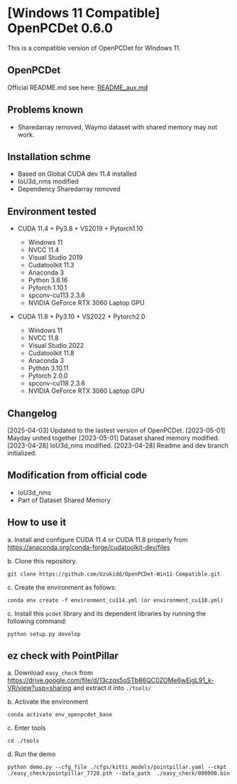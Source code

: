 # [Windows 11 Compatible]  OpenPCDet 0.6.0

This is a compatible version of OpenPCDet for WIndows 11.

## OpenPCDet

Official README.md see here: [README_aux.md](README_aux.md)

## Problems known

- Sharedarray removed, Waymo dataset with shared memory may not work.

## Installation schme

- Based on Global CUDA dev 11.4 installed
- IoU3d_nms modified
- Dependency Sharedarray removed

## Environment tested

- CUDA 11.4 + Py3.8 + VS2019 + Pytorch1.10

  - Windows 11
  - NVCC 11.4
  - Visual Studio 2019
  - Cudatoolkit 11.3
  - Anaconda 3
  - Python 3.8.16
  - Pytorch 1.10.1
  - spconv-cu113 2.3.6
  - NVIDIA GeForce RTX 3060 Laptop GPU
- CUDA 11.8 + Py3.10 + VS2022 + Pytorch2.0

  - Windows 11
  - NVCC 11.8
  - Visual Studio 2022
  - Cudatoolkit 11.8
  - Anaconda 3
  - Python 3.10.11
  - Pytorch 2.0.0
  - spconv-cu118 2.3.6
  - NVIDIA GeForce RTX 3060 Laptop GPU

## Changelog

[2025-04-03] Updated to the lastest version of OpenPCDet.
[2023-05-01] Mayday united together
[2023-05-01] Dataset shared memory modified.
[2023-04-28] IoU3d_nms modified.
[2023-04-28] Readme and dev branch initialized.

## Modification from official code

- IoU3d_nms
- Part of Dataset Shared Memory

## How to use it

a. Install and configure CUDA 11.4 or CUDA 11.8 properly from https://anaconda.org/conda-forge/cudatoolkit-dev/files

b. Clone this repository.

```shell
git clone https://github.com/Uzukidd/OpenPCDet-Win11-Compatible.git
```

c. Create the environment as follows:

```shell
conda env create -f environment_cu114.yml (or environment_cu118.yml)
```

c. Install this `pcdet` library and its dependent libraries by running the following command:

```
python setup.py develop
```

## ez check with PointPillar

a. Download `easy_check` from https://drive.google.com/file/d/13czqs5oSTb86QC0ZOMe6wEjgL91_k-VR/view?usp=sharing and extract it into `./tools/`

b. Activate the environment

```shell
conda activate env_openpcdet_base
```

c. Enter tools

```shell
cd ./tools
```

d. Run the demo

```shell
python demo.py --cfg_file ./cfgs/kitti_models/pointpillar.yaml --ckpt ./easy_check/pointpillar_7728.pth --data_path  ./easy_check/000000.bin
```

